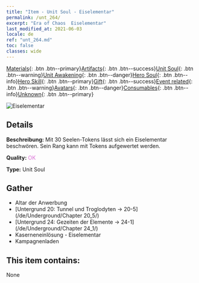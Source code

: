 ```yaml
---
title: "Item - Unit Soul - Eiselementar"
permalink: /unt_264/
excerpt: "Era of Chaos  Eiselementar"
last_modified_at: 2021-06-03
locale: de
ref: "unt_264.md"
toc: false
classes: wide
---
```

 [Materials](/ItemsDE/){: .btn .btn--primary}[Artifacts](/ItemsDE/Artifacts/){: .btn .btn--success}[Unit Soul](/ItemsDE/UnitSoul/){: .btn .btn--warning}[Unit Awakening](/ItemsDE/UnitAwakening/){: .btn .btn--danger}[Hero Soul](/ItemsDE/HeroSoul/){: .btn .btn--info}[Hero Skill](/ItemsDE/HeroSkill/){: .btn .btn--primary}[Gift](/ItemsDE/Gift/){: .btn .btn--success}[Event related](/ItemsDE/Events/){: .btn .btn--warning}[Avatars](/ItemsDE/Avatars/){: .btn .btn--danger}[Consumables](/ItemsDE/Consumables/){: .btn .btn--info}[Unknown](/ItemsDE/Unknown/){: .btn .btn--primary}

 ![Eiselementar](/images/u/ti_bingyuansu2.jpg)

## Details
 **Beschreibung:** Mit 30 Seelen-Tokens lässt sich ein Eiselementar beschwören. Sein Rang kann mit Tokens aufgewertet werden.

 **Quality:** <span style="color: #DA70D6">OK</span>

 **Type:** Unit Soul

## Gather

*    Altar der Anwerbung 
*    [Untergrund 20: Tunnel und Troglodyten -> 20-5](/de/Underground/Chapter 20_5/) 
*    [Untergrund 24: Gezeiten der Elemente -> 24-1](/de/Underground/Chapter 24_1/) 
*    Kaserneneinlösung - Eiselementar 
*    Kampagnenladen 

## This item contains:

  None

